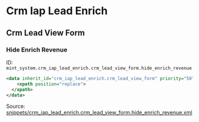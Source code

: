 # Crm Iap Lead Enrich
## Crm Lead View Form  
### Hide Enrich Revenue  
ID: `mint_system.crm_iap_lead_enrich.crm_lead_view_form.hide_enrich_revenue`  
```xml
<data inherit_id="crm_iap_lead_enrich.crm_lead_view_form" priority="50">
    <xpath position="replace">
  </xpath>
</data>

```
Source: [snippets/crm_iap_lead_enrich.crm_lead_view_form.hide_enrich_revenue.xml](https://github.com/Mint-System/Odoo-Build/tree/16.0/snippets/crm_iap_lead_enrich.crm_lead_view_form.hide_enrich_revenue.xml)

